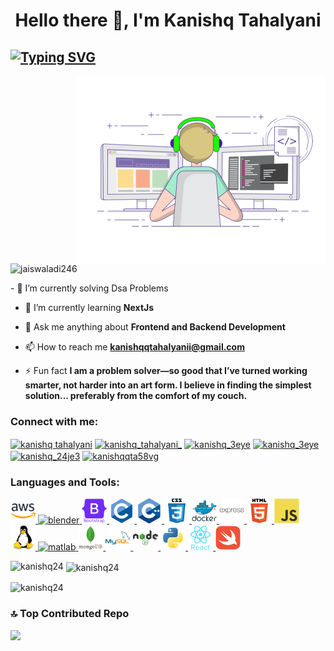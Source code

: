 <h1 align="center">Hello there 👋, I'm Kanishq Tahalyani</h1>

## [![Typing SVG](https://readme-typing-svg.demolab.com?font=Poppins&duration=2000&pause=800&color=FFD700&center=false&vCenter=false&random=false&width=501&height=40&size=28&lines=Full+Stack+Web+Developer;AI%2FML+Enthusiast;State+Level+Shuttler)](https://git.io/typing-svg)

<img align="right" alt="Coding" width="400" src="https://raw.githubusercontent.com/devSouvik/devSouvik/master/gif3.gif">
<p align="left"> <img src="https://komarev.com/ghpvc/?username=jaiswaladi246&label=Profile%20views&color=0e75b6&style=flat" alt="jaiswaladi246" /> </p>
- 🔭 I’m currently solving Dsa Problems 

- 🌱 I’m currently learning **NextJs**

- 💬 Ask me anything about **Frontend and Backend Development**

- 📫 How to reach me **kanishqqtahalyanii@gmail.com**

- ⚡ Fun fact **I am a problem solver—so good that I’ve turned working smarter, not harder into an art form. I believe in finding the simplest solution... preferably from the comfort of my couch.**

<h3 align="left">Connect with me:</h3>
<p align="left">
<a href="https://www.linkedin.com/in/kanishq-tahalyani-551119257/" target="blank"><img align="center" src="https://raw.githubusercontent.com/rahuldkjain/github-profile-readme-generator/master/src/images/icons/Social/linked-in-alt.svg" alt="kanishq tahalyani" height="30" width="40" /></a>
<a href="https://instagram.com/kanishq_tahalyani_" target="blank"><img align="center" src="https://raw.githubusercontent.com/rahuldkjain/github-profile-readme-generator/master/src/images/icons/Social/instagram.svg" alt="kanishq_tahalyani_" height="30" width="40" /></a>
<a href="https://www.codechef.com/users/kanishq_3eye" target="blank"><img align="center" src="https://cdn.jsdelivr.net/npm/simple-icons@3.1.0/icons/codechef.svg" alt="kanishq_3eye" height="30" width="40" /></a>
<a href="https://codeforces.com/profile/kanishq_3eye" target="blank"><img align="center" src="https://raw.githubusercontent.com/rahuldkjain/github-profile-readme-generator/master/src/images/icons/Social/codeforces.svg" alt="kanishq_3eye" height="30" width="40" /></a>
<a href="https://www.leetcode.com/kanishq_24je3" target="blank"><img align="center" src="https://raw.githubusercontent.com/rahuldkjain/github-profile-readme-generator/master/src/images/icons/Social/leet-code.svg" alt="kanishq_24je3" height="30" width="40" /></a>
<a href="https://auth.geeksforgeeks.org/user/kanishqqta58vg" target="blank"><img align="center" src="https://raw.githubusercontent.com/rahuldkjain/github-profile-readme-generator/master/src/images/icons/Social/geeks-for-geeks.svg" alt="kanishqqta58vg" height="30" width="40" /></a>
</p>

<h3 align="left">Languages and Tools:</h3>
<p align="left"> <a href="https://aws.amazon.com" target="_blank" rel="noreferrer"> <img src="https://raw.githubusercontent.com/devicons/devicon/master/icons/amazonwebservices/amazonwebservices-original-wordmark.svg" alt="aws" width="40" height="40"/> </a> <a href="https://www.blender.org/" target="_blank" rel="noreferrer"> <img src="https://download.blender.org/branding/community/blender_community_badge_white.svg" alt="blender" width="40" height="40"/> </a> <a href="https://getbootstrap.com" target="_blank" rel="noreferrer"> <img src="https://raw.githubusercontent.com/devicons/devicon/master/icons/bootstrap/bootstrap-plain-wordmark.svg" alt="bootstrap" width="40" height="40"/> </a> <a href="https://www.cprogramming.com/" target="_blank" rel="noreferrer"> <img src="https://raw.githubusercontent.com/devicons/devicon/master/icons/c/c-original.svg" alt="c" width="40" height="40"/> </a> <a href="https://www.w3schools.com/cpp/" target="_blank" rel="noreferrer"> <img src="https://raw.githubusercontent.com/devicons/devicon/master/icons/cplusplus/cplusplus-original.svg" alt="cplusplus" width="40" height="40"/> </a> <a href="https://www.w3schools.com/css/" target="_blank" rel="noreferrer"> <img src="https://raw.githubusercontent.com/devicons/devicon/master/icons/css3/css3-original-wordmark.svg" alt="css3" width="40" height="40"/> </a> <a href="https://www.docker.com/" target="_blank" rel="noreferrer"> <img src="https://raw.githubusercontent.com/devicons/devicon/master/icons/docker/docker-original-wordmark.svg" alt="docker" width="40" height="40"/> </a> <a href="https://expressjs.com" target="_blank" rel="noreferrer"> <img src="https://raw.githubusercontent.com/devicons/devicon/master/icons/express/express-original-wordmark.svg" alt="express" width="40" height="40"/> </a> <a href="https://www.w3.org/html/" target="_blank" rel="noreferrer"> <img src="https://raw.githubusercontent.com/devicons/devicon/master/icons/html5/html5-original-wordmark.svg" alt="html5" width="40" height="40"/> </a> <a href="https://developer.mozilla.org/en-US/docs/Web/JavaScript" target="_blank" rel="noreferrer"> <img src="https://raw.githubusercontent.com/devicons/devicon/master/icons/javascript/javascript-original.svg" alt="javascript" width="40" height="40"/> </a> <a href="https://www.linux.org/" target="_blank" rel="noreferrer"> <img src="https://raw.githubusercontent.com/devicons/devicon/master/icons/linux/linux-original.svg" alt="linux" width="40" height="40"/> </a> <a href="https://www.mathworks.com/" target="_blank" rel="noreferrer"> <img src="https://upload.wikimedia.org/wikipedia/commons/2/21/Matlab_Logo.png" alt="matlab" width="40" height="40"/> </a> <a href="https://www.mongodb.com/" target="_blank" rel="noreferrer"> <img src="https://raw.githubusercontent.com/devicons/devicon/master/icons/mongodb/mongodb-original-wordmark.svg" alt="mongodb" width="40" height="40"/> </a> <a href="https://www.mysql.com/" target="_blank" rel="noreferrer"> <img src="https://raw.githubusercontent.com/devicons/devicon/master/icons/mysql/mysql-original-wordmark.svg" alt="mysql" width="40" height="40"/> </a> <a href="https://nodejs.org" target="_blank" rel="noreferrer"> <img src="https://raw.githubusercontent.com/devicons/devicon/master/icons/nodejs/nodejs-original-wordmark.svg" alt="nodejs" width="40" height="40"/> </a> <a href="https://www.python.org" target="_blank" rel="noreferrer"> <img src="https://raw.githubusercontent.com/devicons/devicon/master/icons/python/python-original.svg" alt="python" width="40" height="40"/> </a> <a href="https://reactjs.org/" target="_blank" rel="noreferrer"> <img src="https://raw.githubusercontent.com/devicons/devicon/master/icons/react/react-original-wordmark.svg" alt="react" width="40" height="40"/> </a> <a href="https://developer.apple.com/swift/" target="_blank" rel="noreferrer"> <img src="https://raw.githubusercontent.com/devicons/devicon/master/icons/swift/swift-original.svg" alt="swift" width="40" height="40"/> </a> </p>

<p><img align="left" src="https://github-readme-stats.vercel.app/api/top-langs?username=kanishq24&show_icons=true&locale=en&layout=compact" alt="kanishq24" /></p>

<p>&nbsp;<img align="center" src="https://github-readme-stats.vercel.app/api?username=kanishq24&show_icons=true&locale=en" alt="kanishq24" /></p>

<p><img align="center" src="https://github-readme-streak-stats.herokuapp.com/?user=kanishq24&" alt="kanishq24" /></p>

### 🔝 Top Contributed Repo
![](https://github-contributor-stats.vercel.app/api?username=KanishqJOD&limit=5&theme=flat&combine_all_yearly_contributions=true)
